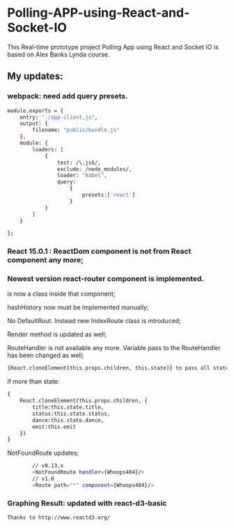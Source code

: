 # Polling-APP-using-React-and-Socket-IO
This Real-time prototype project Polling App using React and Socket IO is based on Alex Banks Lynda course. 

## My updates:

### webpack: need add query presets.

```bash
module.exports = {
	entry: "./app-client.js",
	output: {
		filename: "public/bundle.js"
	},
	module: {
		loaders: [
			{ 
    			test: /\.js$/, 
    			exclude: /node_modules/, 
    			loader: "babel", 
    			query:
      				{
        				presets:['react']
      				}
			}
		]
	}

};
```

### React 15.0.1 : ReactDom component is not from React component any more;

### Newest version react-router component is implemented. 

<Router> is now a class inside that component;
	
hashHistory now must be implemented manually;

No DefaultRout. Instead new IndexRoute class is introduced;
	
Render method is updated as well;
	
RouteHandler is not available any more. Variable pass to the RouteHandler has been changed as well;
	
```bash
{React.cloneElement(this.props.children, this.state)} to pass all state.
```


if more than state:


```bash
{
	React.cloneElement(this.props.children, {
		title:this.state.title,
		status:this.state.status,
		dance:this.state.dance,
		emit:this.emit
	})
}
```


NotFoundRoute updates;

	
```bash
		// v0.13.x
		<NotFoundRoute handler={Whoops404}/>
		// v1.0
		<Route path="*" component={Whoops404}/>
```

### Graphing Result: updated with react-d3-basic

	Thanks to http://www.reactd3.org/

	